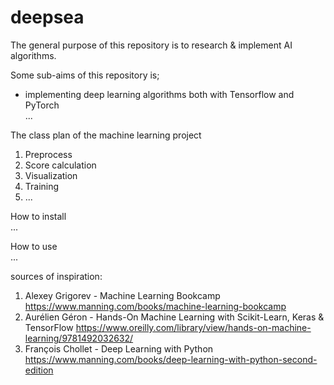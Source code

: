 # deepsea

The general purpose of this repository is to research & implement AI algorithms.

Some sub-aims of this repository is;

- implementing deep learning algorithms both with Tensorflow and PyTorch \
  ...

The class plan of the machine learning project

1. Preprocess
2. Score calculation
3. Visualization
4. Training
5. ...

How to install \
...

How to use \
...


sources of inspiration:

1. Alexey Grigorev - Machine Learning Bookcamp
   <https://www.manning.com/books/machine-learning-bookcamp>
2. Aurélien Géron - Hands-On Machine Learning with Scikit-Learn, Keras & TensorFlow
   <https://www.oreilly.com/library/view/hands-on-machine-learning/9781492032632/>
3. François Chollet - Deep Learning with Python <https://www.manning.com/books/deep-learning-with-python-second-edition>
